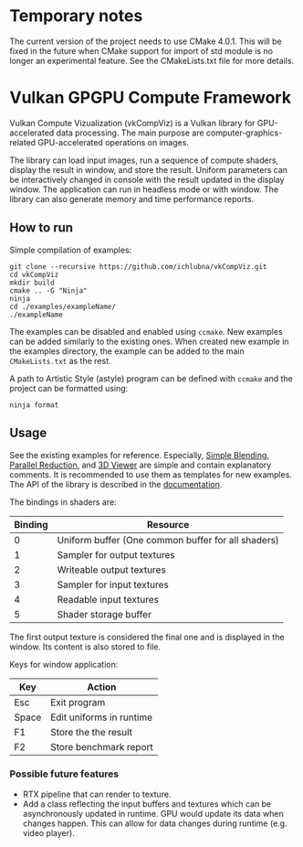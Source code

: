 # Temporary notes

The current version of the project needs to use CMake 4.0.1. This will be fixed in the future when CMake support for import of std module is no longer an experimental feature. See the CMakeLists.txt file for more details.

# Vulkan GPGPU Compute Framework
Vulkan Compute Vizualization (vkCompViz) is a Vulkan library for GPU-accelerated data processing. The main purpose are computer-graphics-related GPU-accelerated operations on images.

The library can load input images, run a sequence of compute shaders, display the result in window, and store the result. Uniform parameters can be interactively changed in console with the result updated in the display window. The application can run in headless mode or with window. The library can also generate memory and time performance reports.

## How to run
Simple compilation of examples:
```
git clone --recursive https://github.com/ichlubna/vkCompViz.git
cd vkCompViz
mkdir build
cmake .. -G "Ninja"
ninja
cd ./examples/exampleName/
./exampleName
```
The examples can be disabled and enabled using  `ccmake`. New examples can be added similarly to the existing ones. When created new example in the examples directory, the example can be added to the main `CMakeLists.txt` as the rest.

A path to Artistic Style (astyle) program can be defined with `ccmake` and the project can be formatted using:
```
ninja format
```
## Usage
See the existing examples for reference. Especially, [Simple Blending](examples/simpleBlending), [Parallel Reduction](examples/parallelReduction), and [3D Viewer](examples/3DViewer) are simple and contain explanatory comments. It is recommended to use them as templates for new examples. The API of the library is described in the [documentation](https://ichlubna.github.io/vkCompViz/html/classvkCompViz_1_1App.html).

The bindings in shaders are:  

| Binding | Resource |
|---|---|
| 0 | Uniform buffer (One common buffer for all shaders) | 
| 1 | Sampler for output textures | 
| 2 | Writeable output textures | 
| 3 | Sampler for input textures | 
| 4 | Readable input textures | 
| 5 | Shader storage buffer |

The first output texture is considered the final one and is displayed in the window. Its content is also stored to file.  

Keys for window application:  

| Key | Action |
|---|---|
| Esc | Exit program | 
| Space | Edit uniforms in runtime | 
| F1 | Store the the result |
| F2 | Store benchmark report | 

### Possible future features
- RTX pipeline that can render to texture.
- Add a class reflecting the input buffers and textures which can be asynchronously updated in runtime. GPU would update its data when changes happen. This can allow for data changes during runtime (e.g. video player).
